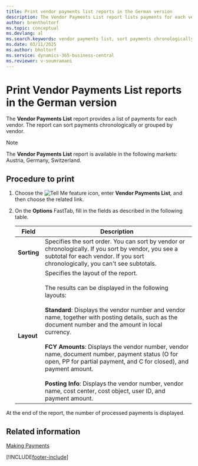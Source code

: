 ```yaml
---
title: Print vendor payments list reports in the German version
description: The Vendor Payments List report lists payments for each vendor in the German version. It can sort payments chronologically or by vendor.
author: brentholtorf
ms.topic: conceptual
ms.devlang: al
ms.search.keywords: vendor payments list, sort payments chronologically, sort payments by vendor, vendor payments list report
ms.date: 03/11/2025
ms.author: bholtorf
ms.service: dynamics-365-business-central
ms.reviewer: v-soumramani
---
```


# Print Vendor Payments List reports in the German version

The **Vendor Payments List** report provides a list of payments for each vendor. The report can sort payments chronologically or grouped by vendor.  

> [!NOTE]
> The **Vendor Payments List** report is available in the following markets: Austria, Germany, Switzerland.

## Procedure to print

1. Choose the ![Tell Me feature](../../media/ui-search/search_small.png "Tell me what you want to do") icon, enter **Vendor Payments List**, and then choose the related link.  
1. On the **Options** FastTab, fill in the fields as described in the following table.  

    |Field|Description|  
    |---------------------------------|---------------------------------------|  
    |**Sorting**|Specifies the sort order. You can sort by vendor or chronologically. If you sort by vendor, you see a subtotal for each vendor. If you sort chronologically, you can't see subtotals.|  
    |**Layout**|Specifies the layout of the report.<br><br/> The results can be displayed in the following layouts:<br><br/>**Standard**: Displays the vendor number and vendor name, together with posting details, such as the document number and the amount in local currency.<br><br/>**FCY Amounts**: Displays the vendor number, vendor name, document number, payment status (O for open, PP for partial payment, and C for closed), and payment amount.<br><br/>**Posting Info**: Displays the vendor number, vendor name, cost center, cost object, user ID, and payment amount.|  

 At the end of the report, the number of processed payments is displayed.  

## Related information

[Making Payments](../../payables-make-payments.md)

[!INCLUDE[footer-include](../../includes/footer-banner.md)]
